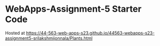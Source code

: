 # WebApps-Assignment-5 Starter Code
Hosted at https://44-563-web-apps-s23.github.io/44563-webapps-s23-assignment5-srilakshmijonnala/Plants.html